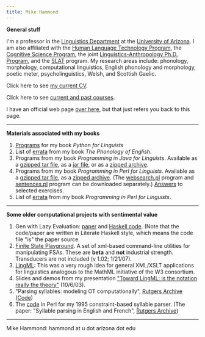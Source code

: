 ```yaml
---
title: Mike Hammond
---
```


**General stuff**

I'm a professor in the [Linguistics Department](http://linguistics.arizona.edu/) at the [University of Arizona](http://www.arizona.edu/). I am also affiliated with the [Human Language Technology Program](https://linguistics.arizona.edu/ms-hlt), the [Cognitive Science Program](https://cogsci.arizona.edu), the joint [Linguistics-Anthropology Ph.D. Program](https://linguistics.arizona.edu/joint-phd-anli), and the [SLAT](https://slat.arizona.edu) program. My research areas include: phonology, morphology, computational linguistics, English phonology and morphology, poetic meter, psycholinguistics, Welsh, and Scottish Gaelic.

Click here to see [my current CV](cvanon.pdf).

Click here to see [current and past courses](courses.html).

I have an official web page [over here](https://sites.arizona.edu/hammond/), but that just refers you back to this page.

------------------------------------------------------------------------

**Materials associated with my books**

1.  [Programs](bookcode.zip) for my book *Python for Linguists*
1.  List of [errata](errata.html) from my book *The Phonology of English*.
1.  Programs from my book *Programming in Java for Linguists*. Available as a [gzipped tar
file](programs.tar.gz), as a [jar
file](programs.jar), or as a [zipped
archive](Programs.zip).
1.  Programs from my book *Programming in Perl for Linguists*. Available as a [gzipped tar file](perlprog.tar.gz), as a [zipped archive](perlprogs.zip). (The [websearch.pl](websearch.txt) program and [sentences.pl](sentences.txt) program can be downloaded separately.) [Answers](perlex.zip) to
selected exercises.
1.  List of [errata](http://www.u.arizona.edu/~hammond/perlerrata.html) from my book *Programming in Perl for Linguists*.

------------------------------------------------------------------------

**Some older computational projects with sentimental value**

1.  Gen with Lazy Evaluation: [paper](lazy.pdf) and [Haskell code](lazy.lhs). (Note that the code/paper are written in Literate Haskell style, which means the code file \"is\" the paper source.
1.  [Finite State Playground](flbi1.02.tar.gz). A set of xml-based command-line utilities for manipulating FSAs. These are **beta** and **not** industrial strength. Transducers are not included (v 1.02; 1/21/07).
1.  [LingML](http://dingo.sbs.arizona.edu/~hammond/lingml/lingml.html): This was a very rough idea for general XML/XSLT applications for linguistics analogous to the MathML initiative of the W3 consortium.
1.  Slides and demos from my presentation [\"Toward LingML: is the notation really the theory\"](http://dingo.sbs.arizona.edu/~hammond/georgia/gindex.html) (10/6/03).
1.  \"Parsing syllables: modeling OT computationally\", [Rutgers Archive](http://roa.rutgers.edu/)
([Code](mhlocweb))
1.  The [code](sylpars) in Perl for my 1995 constraint-based syllable parser. (The paper: \"Syllable parsing in English and French\", [Rutgers Archive](http://roa.rutgers.edu/))

------------------------------------------------------------------------

Mike Hammond: hammond at u dot arizona dot edu

